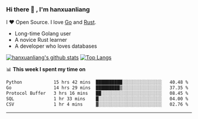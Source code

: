### Hi there 👋 , I'm hanxuanliang

<!--
**hanxuanliang/hanxuanliang** is a ✨ _special_ ✨ repository because its `README.md` (this file) appears on your GitHub profile.

Here are some ideas to get you started:

- 🔭 I’m currently working on ...
- 🌱 I’m currently learning ...
- 👯 I’m looking to collaborate on ...
- 🤔 I’m looking for help with ...
- 💬 Ask me about ...
- 📫 How to reach me: ...
- 😄 Pronouns: ...
- ⚡ Fun fact: ...
-->
I ❤ Open Source. I love [Go](https://golang.org) and [Rust](https://www.rust-lang.org/zh-CN/).

* Long-time Golang user
* A novice Rust learner
* A developer who loves databases

[![hanxuanliang's github stats](https://github-readme-stats.vercel.app/api/top-langs/?username=hanxuanliang&hide=html)](https://github.com/anuraghazra/github-readme-stats)
[![Top Langs](https://github-readme-stats.vercel.app/api?username=hanxuanliang&show_icons=true&count_private=true&line_height=40)](https://github.com/anuraghazra/github-readme-stats)

📊 **This week I spent my time on**
<!--START_SECTION:waka-->

```txt
Python            15 hrs 42 mins  ██████████░░░░░░░░░░░░░░░   40.48 %
Go                14 hrs 29 mins  █████████▒░░░░░░░░░░░░░░░   37.35 %
Protocol Buffer   3 hrs 16 mins   ██░░░░░░░░░░░░░░░░░░░░░░░   08.45 %
SQL               1 hr 33 mins    █░░░░░░░░░░░░░░░░░░░░░░░░   04.00 %
CSV               1 hr 4 mins     ▓░░░░░░░░░░░░░░░░░░░░░░░░   02.76 %
```

<!--END_SECTION:waka-->

***
